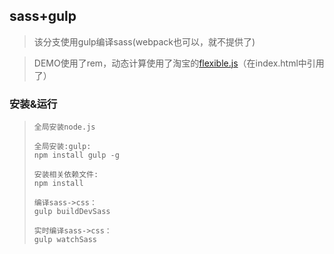 ## sass+gulp

> 该分支使用gulp编译sass(webpack也可以，就不提供了)

> DEMO使用了rem，动态计算使用了淘宝的[flexible.js](https://github.com/amfe/lib-flexible)（在index.html中引用了）

### 安装&运行

>     全局安装node.js
>
>     全局安装:gulp:
>     npm install gulp -g
> 
>     安装相关依赖文件:
>     npm install
>     
>     编译sass->css：
>     gulp buildDevSass
>     
>     实时编译sass->css：
>     gulp watchSass